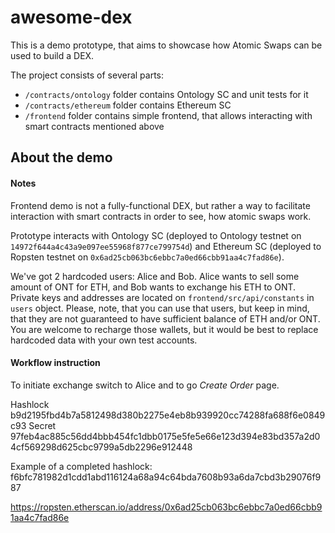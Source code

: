 # awesome-dex

This is a demo prototype, that aims to showcase how Atomic Swaps can be used to build a DEX. 

The project consists of several parts:
* `/contracts/ontology` folder contains Ontology SC and unit tests for it
* `/contracts/ethereum` folder contains Ethereum SC
* `/frontend` folder contains simple frontend, that allows interacting with smart contracts mentioned above

## About the demo

#### Notes

Frontend demo is not a fully-functional DEX, but rather a way to facilitate interaction with smart contracts in order to see, 
how atomic swaps work. 

Prototype interacts with Ontology SC 
(deployed to Ontology testnet on `14972f644a4c43a9e097ee55968f877ce799754d`)
and Ethereum SC (deployed to Ropsten testnet on `0x6ad25cb063bc6ebbc7a0ed66cbb91aa4c7fad86e`).

We've got 2 hardcoded users: Alice and Bob. Alice wants to sell some amount of ONT for ETH, and Bob wants to exchange his ETH to ONT.
Private keys and addresses are located on `frontend/src/api/constants` in `users` object.
Please, note, that you can use that users, but keep in mind, that they are not guaranteed to have sufficient balance of ETH and/or ONT.
You are welcome to recharge those wallets, but it would be best to replace hardcoded data with your own test accounts.

#### Workflow instruction

To initiate exchange switch to Alice and to go *Create Order* page.

Hashlock b9d2195fbd4b7a5812498d380b2275e4eb8b939920cc74288fa688f6e0849c93
Secret 97feb4ac885c56dd4bbb454fc1dbb0175e5fe5e66e123d394e83bd357a2d04cf569298d625cbc9799a5db2296e912448



Example of a completed hashlock: f6bfc781982d1cdd1abd116124a68a94c64bda7608b93a6da7cbd3b29076f987

https://ropsten.etherscan.io/address/0x6ad25cb063bc6ebbc7a0ed66cbb91aa4c7fad86e
